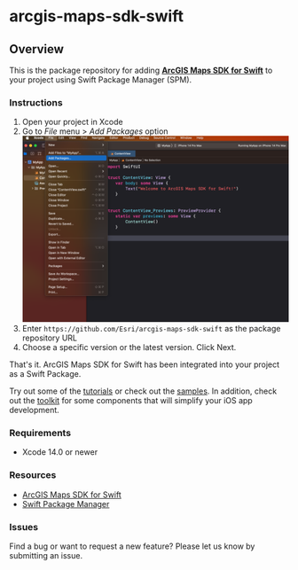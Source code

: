 # arcgis-maps-sdk-swift

## Overview

This is the package repository for adding __[ArcGIS Maps SDK for Swift](https://developers.arcgis.com/swift/)__ to your project using Swift Package Manager (SPM).

### Instructions
1. Open your project in Xcode
2. Go to _File_ menu > _Add Packages_ option
   ![xcode](./xcode.png)
3. Enter `https://github.com/Esri/arcgis-maps-sdk-swift` as the package repository URL
4. Choose a specific version or the latest version. Click Next.

That's it. ArcGIS Maps SDK for Swift has been integrated into your project as a Swift Package. 

Try out some of the [tutorials](https://developers.arcgis.com/swift/) or check out the [samples](https://github.com/Esri/arcgis-maps-sdk-swift-samples). In addition, check out the [toolkit](https://github.com/Esri/arcgis-maps-sdk-toolkit-swift) for some components that will simplify your iOS app development.

### Requirements
- Xcode 14.0 or newer

### Resources
- [ArcGIS Maps SDK for Swift](https://developers.arcgis.com/swift/)
- [Swift Package Manager](https://swift.org/package-manager/)

### Issues
Find a bug or want to request a new feature? Please let us know by submitting an issue.
